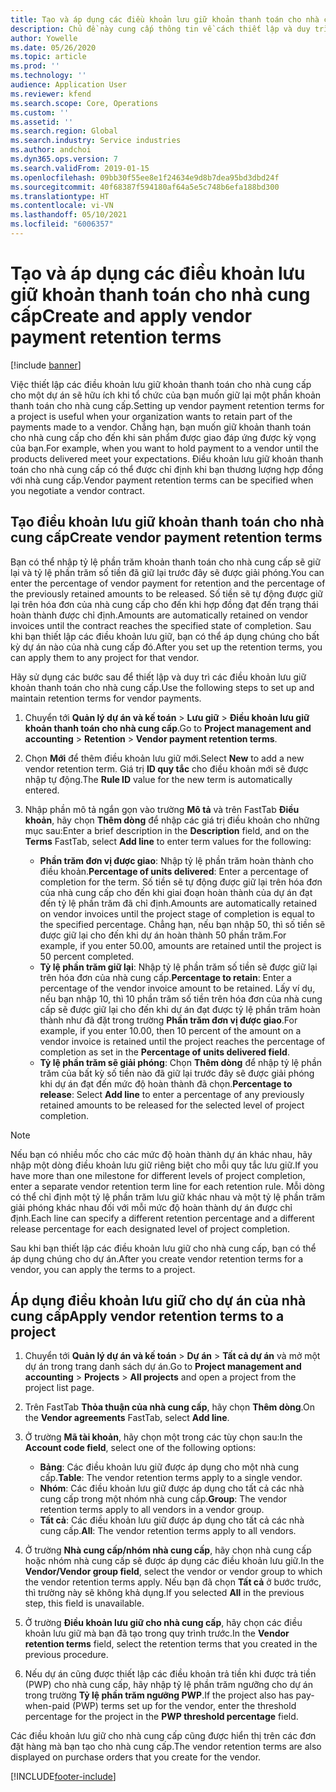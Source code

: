```yaml
---
title: Tạo và áp dụng các điều khoản lưu giữ khoản thanh toán cho nhà cung cấp
description: Chủ đề này cung cấp thông tin về cách thiết lập và duy trì các điều khoản lưu giữ đối với khoản thanh toán của nhà cung cấp.
author: Yowelle
ms.date: 05/26/2020
ms.topic: article
ms.prod: ''
ms.technology: ''
audience: Application User
ms.reviewer: kfend
ms.search.scope: Core, Operations
ms.custom: ''
ms.assetid: ''
ms.search.region: Global
ms.search.industry: Service industries
ms.author: andchoi
ms.dyn365.ops.version: 7
ms.search.validFrom: 2019-01-15
ms.openlocfilehash: 09bb30f55ee8e1f24634e9d8b7dea95bd3dbd24f
ms.sourcegitcommit: 40f68387f594180af64a5e5c748b6efa188bd300
ms.translationtype: HT
ms.contentlocale: vi-VN
ms.lasthandoff: 05/10/2021
ms.locfileid: "6006357"
---
```

# <a name="create-and-apply-vendor-payment-retention-terms"></a><span data-ttu-id="3c1b5-103">Tạo và áp dụng các điều khoản lưu giữ khoản thanh toán cho nhà cung cấp</span><span class="sxs-lookup"><span data-stu-id="3c1b5-103">Create and apply vendor payment retention terms</span></span>

[!include [banner](../includes/banner.md)] 

<span data-ttu-id="3c1b5-104">Việc thiết lập các điều khoản lưu giữ khoản thanh toán cho nhà cung cấp cho một dự án sẽ hữu ích khi tổ chức của bạn muốn giữ lại một phần khoản thanh toán cho nhà cung cấp.</span><span class="sxs-lookup"><span data-stu-id="3c1b5-104">Setting up vendor payment retention terms for a project is useful when your organization wants to retain part of the payments made to a vendor.</span></span> <span data-ttu-id="3c1b5-105">Chẳng hạn, bạn muốn giữ khoản thanh toán cho nhà cung cấp cho đến khi sản phẩm được giao đáp ứng được kỳ vọng của bạn.</span><span class="sxs-lookup"><span data-stu-id="3c1b5-105">For example, when you want to hold payment to a vendor until the products delivered meet your expectations.</span></span> <span data-ttu-id="3c1b5-106">Điều khoản lưu giữ khoản thanh toán cho nhà cung cấp có thể được chỉ định khi bạn thương lượng hợp đồng với nhà cung cấp.</span><span class="sxs-lookup"><span data-stu-id="3c1b5-106">Vendor payment retention terms can be specified when you negotiate a vendor contract.</span></span>

## <a name="create-vendor-payment-retention-terms"></a><span data-ttu-id="3c1b5-107">Tạo điều khoản lưu giữ khoản thanh toán cho nhà cung cấp</span><span class="sxs-lookup"><span data-stu-id="3c1b5-107">Create vendor payment retention terms</span></span>

<span data-ttu-id="3c1b5-108">Bạn có thể nhập tỷ lệ phần trăm khoản thanh toán cho nhà cung cấp sẽ giữ lại và tỷ lệ phần trăm số tiền đã giữ lại trước đây sẽ được giải phóng.</span><span class="sxs-lookup"><span data-stu-id="3c1b5-108">You can enter the percentage of vendor payment for retention and the percentage of the previously retained amounts to be released.</span></span> <span data-ttu-id="3c1b5-109">Số tiền sẽ tự động được giữ lại trên hóa đơn của nhà cung cấp cho đến khi hợp đồng đạt đến trạng thái hoàn thành được chỉ định.</span><span class="sxs-lookup"><span data-stu-id="3c1b5-109">Amounts are automatically retained on vendor invoices until the contract reaches the specified state of completion.</span></span> <span data-ttu-id="3c1b5-110">Sau khi bạn thiết lập các điều khoản lưu giữ, bạn có thể áp dụng chúng cho bất kỳ dự án nào của nhà cung cấp đó.</span><span class="sxs-lookup"><span data-stu-id="3c1b5-110">After you set up the retention terms, you can apply them to any project for that vendor.</span></span>

<span data-ttu-id="3c1b5-111">Hãy sử dụng các bước sau để thiết lập và duy trì các điều khoản lưu giữ khoản thanh toán cho nhà cung cấp.</span><span class="sxs-lookup"><span data-stu-id="3c1b5-111">Use the following steps to set up and maintain retention terms for vendor payments.</span></span> 

1. <span data-ttu-id="3c1b5-112">Chuyển tới **Quản lý dự án và kế toán** > **Lưu giữ** > **Điều khoản lưu giữ khoản thanh toán cho nhà cung cấp**.</span><span class="sxs-lookup"><span data-stu-id="3c1b5-112">Go to **Project management and accounting** > **Retention** > **Vendor payment retention terms**.</span></span>
2. <span data-ttu-id="3c1b5-113">Chọn **Mới** để thêm điều khoản lưu giữ mới.</span><span class="sxs-lookup"><span data-stu-id="3c1b5-113">Select **New** to add a new vendor retention term.</span></span> <span data-ttu-id="3c1b5-114">Giá trị **ID quy tắc** cho điều khoản mới sẽ được nhập tự động.</span><span class="sxs-lookup"><span data-stu-id="3c1b5-114">The **Rule ID** value for the new term is automatically entered.</span></span> 
3. <span data-ttu-id="3c1b5-115">Nhập phần mô tả ngắn gọn vào trường **Mô tả** và trên FastTab **Điều khoản**, hãy chọn **Thêm dòng** để nhập các giá trị điều khoản cho những mục sau:</span><span class="sxs-lookup"><span data-stu-id="3c1b5-115">Enter a brief description in the **Description** field, and on the **Terms** FastTab, select **Add line** to enter term values for the following:</span></span>

   - <span data-ttu-id="3c1b5-116">**Phần trăm đơn vị được giao**: Nhập tỷ lệ phần trăm hoàn thành cho điều khoản.</span><span class="sxs-lookup"><span data-stu-id="3c1b5-116">**Percentage of units delivered**: Enter a percentage of completion for the term.</span></span> <span data-ttu-id="3c1b5-117">Số tiền sẽ tự động được giữ lại trên hóa đơn của nhà cung cấp cho đến khi giai đoạn hoàn thành của dự án đạt đến tỷ lệ phần trăm đã chỉ định.</span><span class="sxs-lookup"><span data-stu-id="3c1b5-117">Amounts are automatically retained on vendor invoices until the project stage of completion is equal to the specified percentage.</span></span> <span data-ttu-id="3c1b5-118">Chẳng hạn, nếu bạn nhập 50, thì số tiền sẽ được giữ lại cho đến khi dự án hoàn thành 50 phần trăm.</span><span class="sxs-lookup"><span data-stu-id="3c1b5-118">For example, if you enter 50.00, amounts are retained until the project is 50 percent completed.</span></span>
   - <span data-ttu-id="3c1b5-119">**Tỷ lệ phần trăm giữ lại**: Nhập tỷ lệ phần trăm số tiền sẽ được giữ lại trên hóa đơn của nhà cung cấp.</span><span class="sxs-lookup"><span data-stu-id="3c1b5-119">**Percentage to retain**: Enter a percentage of the vendor invoice amount to be retained.</span></span> <span data-ttu-id="3c1b5-120">Lấy ví dụ, nếu bạn nhập 10, thì 10 phần trăm số tiền trên hóa đơn của nhà cung cấp sẽ được giữ lại cho đến khi dự án đạt được tỷ lệ phần trăm hoàn thành như đã đặt trong trường **Phần trăm đơn vị được giao**.</span><span class="sxs-lookup"><span data-stu-id="3c1b5-120">For example, if you enter 10.00, then 10 percent of the amount on a vendor invoice is retained until the project reaches the percentage of completion as set in the **Percentage of units delivered field**.</span></span>
   - <span data-ttu-id="3c1b5-121">**Tỷ lệ phần trăm sẽ giải phóng**: Chọn **Thêm dòng** để nhập tỷ lệ phần trăm của bất kỳ số tiền nào đã giữ lại trước đây sẽ được giải phóng khi dự án đạt đến mức độ hoàn thành đã chọn.</span><span class="sxs-lookup"><span data-stu-id="3c1b5-121">**Percentage to release**: Select **Add line** to enter a percentage of any previously retained amounts to be released for the selected level of project completion.</span></span>

> [!NOTE]
> <span data-ttu-id="3c1b5-122">Nếu bạn có nhiều mốc cho các mức độ hoàn thành dự án khác nhau, hãy nhập một dòng điều khoản lưu giữ riêng biệt cho mỗi quy tắc lưu giữ.</span><span class="sxs-lookup"><span data-stu-id="3c1b5-122">If you have more than one milestone for different levels of project completion, enter a separate vendor retention term line for each retention rule.</span></span> <span data-ttu-id="3c1b5-123">Mỗi dòng có thể chỉ định một tỷ lệ phần trăm lưu giữ khác nhau và một tỷ lệ phần trăm giải phóng khác nhau đối với mỗi mức độ hoàn thành dự án được chỉ định.</span><span class="sxs-lookup"><span data-stu-id="3c1b5-123">Each line can specify a different retention percentage and a different release percentage for each designated level of project completion.</span></span>

<span data-ttu-id="3c1b5-124">Sau khi bạn thiết lập các điều khoản lưu giữ cho nhà cung cấp, bạn có thể áp dụng chúng cho dự án.</span><span class="sxs-lookup"><span data-stu-id="3c1b5-124">After you create vendor retention terms for a vendor, you can apply the terms to a project.</span></span>

## <a name="apply-vendor-retention-terms-to-a-project"></a><span data-ttu-id="3c1b5-125">Áp dụng điều khoản lưu giữ cho dự án của nhà cung cấp</span><span class="sxs-lookup"><span data-stu-id="3c1b5-125">Apply vendor retention terms to a project</span></span>

1. <span data-ttu-id="3c1b5-126">Chuyển tới **Quản lý dự án và kế toán** > **Dự án** > **Tất cả dự án** và mở một dự án trong trang danh sách dự án.</span><span class="sxs-lookup"><span data-stu-id="3c1b5-126">Go to **Project management and accounting** > **Projects** > **All projects** and open a project from the project list page.</span></span>
2. <span data-ttu-id="3c1b5-127">Trên FastTab **Thỏa thuận của nhà cung cấp**, hãy chọn **Thêm dòng**.</span><span class="sxs-lookup"><span data-stu-id="3c1b5-127">On the **Vendor agreements** FastTab, select **Add line**.</span></span>
3. <span data-ttu-id="3c1b5-128">Ở trường **Mã tài khoản**, hãy chọn một trong các tùy chọn sau:</span><span class="sxs-lookup"><span data-stu-id="3c1b5-128">In the **Account code field**, select one of the following options:</span></span> 

   - <span data-ttu-id="3c1b5-129">**Bảng**: Các điều khoản lưu giữ được áp dụng cho một nhà cung cấp.</span><span class="sxs-lookup"><span data-stu-id="3c1b5-129">**Table**: The vendor retention terms apply to a single vendor.</span></span>
   - <span data-ttu-id="3c1b5-130">**Nhóm**: Các điều khoản lưu giữ được áp dụng cho tất cả các nhà cung cấp trong một nhóm nhà cung cấp.</span><span class="sxs-lookup"><span data-stu-id="3c1b5-130">**Group**: The vendor retention terms apply to all vendors in a vendor group.</span></span>
   - <span data-ttu-id="3c1b5-131">**Tất cả**: Các điều khoản lưu giữ được áp dụng cho tất cả các nhà cung cấp.</span><span class="sxs-lookup"><span data-stu-id="3c1b5-131">**All**: The vendor retention terms apply to all vendors.</span></span>

4. <span data-ttu-id="3c1b5-132">Ở trường **Nhà cung cấp/nhóm nhà cung cấp**, hãy chọn nhà cung cấp hoặc nhóm nhà cung cấp sẽ được áp dụng các điều khoản lưu giữ.</span><span class="sxs-lookup"><span data-stu-id="3c1b5-132">In the **Vendor/Vendor group field**, select the vendor or vendor group to which the vendor retention terms apply.</span></span> <span data-ttu-id="3c1b5-133">Nếu bạn đã chọn **Tất cả** ở bước trước, thì trường này sẽ không khả dụng.</span><span class="sxs-lookup"><span data-stu-id="3c1b5-133">If you selected **All** in the previous step, this field is unavailable.</span></span>
5. <span data-ttu-id="3c1b5-134">Ở trường **Điều khoản lưu giữ cho nhà cung cấp**, hãy chọn các điều khoản lưu giữ mà bạn đã tạo trong quy trình trước.</span><span class="sxs-lookup"><span data-stu-id="3c1b5-134">In the **Vendor retention terms** field, select the retention terms that you created in the previous procedure.</span></span>
6. <span data-ttu-id="3c1b5-135">Nếu dự án cũng được thiết lập các điều khoản trả tiền khi được trả tiền (PWP) cho nhà cung cấp, hãy nhập tỷ lệ phần trăm ngưỡng cho dự án trong trường **Tỷ lệ phần trăm ngưỡng PWP**.</span><span class="sxs-lookup"><span data-stu-id="3c1b5-135">If the project also has pay-when-paid (PWP) terms set up for the vendor, enter the threshold percentage for the project in the **PWP threshold percentage** field.</span></span>

<span data-ttu-id="3c1b5-136">Các điều khoản lưu giữ cho nhà cung cấp cũng được hiển thị trên các đơn đặt hàng mà bạn tạo cho nhà cung cấp.</span><span class="sxs-lookup"><span data-stu-id="3c1b5-136">The vendor retention terms are also displayed on purchase orders that you create for the vendor.</span></span>


[!INCLUDE[footer-include](../includes/footer-banner.md)]